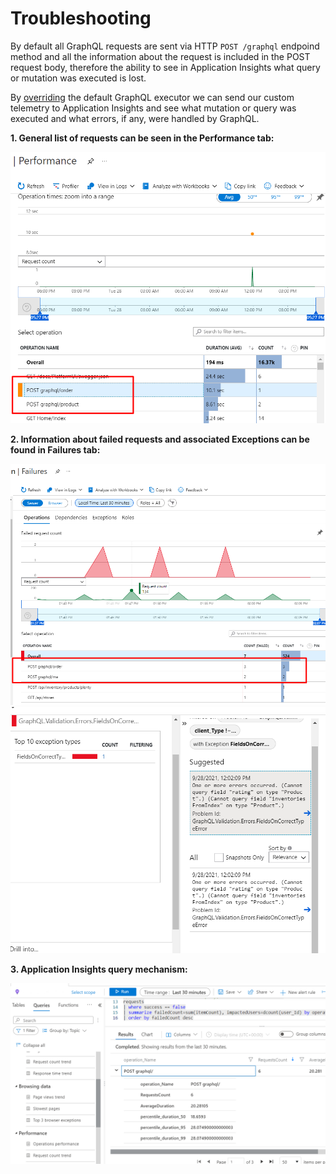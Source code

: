 # Troubleshooting

By default all GraphQL requests are sent via HTTP `POST /graphql` endpoind method and all the information about the request is included in the POST request body, therefore the ability to see in Application Insights what query or mutation was executed is lost.

By [overriding](https://github.com/VirtoCommerce/vc-module-experience-api/blob/dev/src/VirtoCommerce.ExperienceApiModule.Core/Infrastructure/CustomGraphQLExecuter.cs) the default GraphQL executor we can send our custom telemetry to Application Insights and see what mutation or query was executed and what errors, if any, were handled by GraphQL.

**1. General list of requests can be seen in the Performance tab:**

![Performance tab](media/ai-perf.png)

**2. Information about failed requests and associated Exceptions can be found in Failures tab:**

![Failures tab](media/ai-failure.png)
![Exceptions tab](media/ai-failure2.png)

**3. Application Insights query mechanism:**

![Queries](media/ai-log.png)
